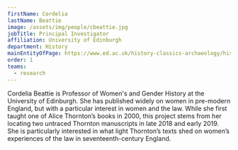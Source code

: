 ```yaml
---
firstName: Cordelia
lastName: Beattie
image: /assets/img/people/cbeattie.jpg
jobTitle: Principal Investigator
affiliation: University of Edinburgh
department: History
mainEntityOfPage: https://www.ed.ac.uk/history-classics-archaeology/history/about/staff-profiles/cordelia-beattie
order: 1
teams:
  - research
---
```


Cordelia Beattie is Professor of Women's and Gender History at the University of Edinburgh. She has published widely on women in pre-modern England, but with a particular interest in women and the law. While she first taught one of Alice Thornton’s books in 2000, this project stems from her locating two untraced Thornton manuscripts in late 2018 and early 2019. She is particularly interested in what light Thornton’s texts shed on women’s experiences of the law in seventeenth-century England.
